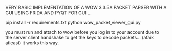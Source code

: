 VERY BASIC IMPLEMENTATION OF A WOW 3.3.5A PACKET PARSER WITH A GUI USING FRIDA AND PYQT FOR GUI ... 

pip install -r requirements.txt
python wow_packet_viewer_gui.py

you must run and attach to wow before you log in to your account due to the server client handshake to get the keys to decode packets... (afaik atleast) it works this way. 
